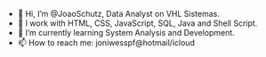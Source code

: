 - 👋 Hi, I’m @JoaoSchutz, Data Analyst on VHL Sistemas.
- 👀 I work with HTML, CSS, JavaScript, SQL, Java and Shell Script.
- 🌱 I’m currently learning System Analysis and Development.
- 📫 How to reach me: joniwesspf@hotmail/icloud 

<!---
JoaoSchutz/JoaoSchutz is a ✨ special ✨ repository because its `README.md` (this file) appears on your GitHub profile.
You can click the Preview link to take a look at your changes.
--->

